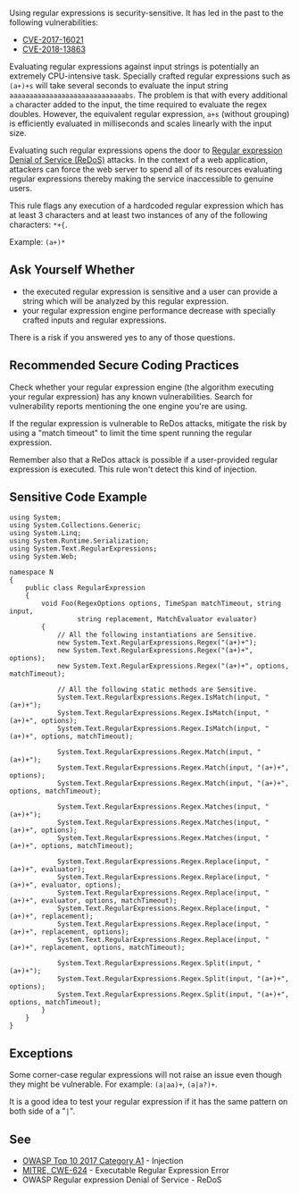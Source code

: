 
Using regular expressions is security-sensitive. It has led in the past to the following vulnerabilities:

- [CVE-2017-16021](http://cve.mitre.org/cgi-bin/cvename.cgi?name=CVE-2017-16021)
- [CVE-2018-13863](http://cve.mitre.org/cgi-bin/cvename.cgi?name=CVE-2018-13863)


Evaluating regular expressions against input strings is potentially an extremely CPU-intensive task. Specially crafted regular expressions such as `(a+)+s` will take several seconds to evaluate the input string `aaaaaaaaaaaaaaaaaaaaaaaaaaaaabs`. The problem is that with every additional `a` character added to the input, the time required to evaluate the regex doubles. However, the equivalent regular expression, `a+s` (without grouping) is efficiently evaluated in milliseconds and scales linearly with the input size.

Evaluating such regular expressions opens the door to [Regular expression Denial of Service (ReDoS)](https://www.owasp.org/index.php/Regular_expression_Denial_of_Service_-_ReDoS) attacks. In the context of a web application, attackers can force the web server to spend all of its resources evaluating regular expressions thereby making the service inaccessible to genuine users.

This rule flags any execution of a hardcoded regular expression which has at least 3 characters and at least two instances of any of the following characters: `*+{`.

Example: `(a+)*`

## Ask Yourself Whether

- the executed regular expression is sensitive and a user can provide a string which will be analyzed by this regular expression.
- your regular expression engine performance decrease with specially crafted inputs and regular expressions.


There is a risk if you answered yes to any of those questions.

## Recommended Secure Coding Practices

Check whether your regular expression engine (the algorithm executing your regular expression) has any known vulnerabilities. Search for vulnerability reports mentioning the one engine you're are using.

If the regular expression is vulnerable to ReDos attacks, mitigate the risk by using a "match timeout" to limit the time spent running the regular expression.

Remember also that a ReDos attack is possible if a user-provided regular expression is executed. This rule won't detect this kind of injection.

## Sensitive Code Example


    using System;
    using System.Collections.Generic;
    using System.Linq;
    using System.Runtime.Serialization;
    using System.Text.RegularExpressions;
    using System.Web;
    
    namespace N
    {
        public class RegularExpression
        {
            void Foo(RegexOptions options, TimeSpan matchTimeout, string input,
                     string replacement, MatchEvaluator evaluator)
            {
                // All the following instantiations are Sensitive.
                new System.Text.RegularExpressions.Regex("(a+)+");
                new System.Text.RegularExpressions.Regex("(a+)+", options);
                new System.Text.RegularExpressions.Regex("(a+)+", options, matchTimeout);
    
                // All the following static methods are Sensitive.
                System.Text.RegularExpressions.Regex.IsMatch(input, "(a+)+");
                System.Text.RegularExpressions.Regex.IsMatch(input, "(a+)+", options);
                System.Text.RegularExpressions.Regex.IsMatch(input, "(a+)+", options, matchTimeout);
    
                System.Text.RegularExpressions.Regex.Match(input, "(a+)+");
                System.Text.RegularExpressions.Regex.Match(input, "(a+)+", options);
                System.Text.RegularExpressions.Regex.Match(input, "(a+)+", options, matchTimeout);
    
                System.Text.RegularExpressions.Regex.Matches(input, "(a+)+");
                System.Text.RegularExpressions.Regex.Matches(input, "(a+)+", options);
                System.Text.RegularExpressions.Regex.Matches(input, "(a+)+", options, matchTimeout);
    
                System.Text.RegularExpressions.Regex.Replace(input, "(a+)+", evaluator);
                System.Text.RegularExpressions.Regex.Replace(input, "(a+)+", evaluator, options);
                System.Text.RegularExpressions.Regex.Replace(input, "(a+)+", evaluator, options, matchTimeout);
                System.Text.RegularExpressions.Regex.Replace(input, "(a+)+", replacement);
                System.Text.RegularExpressions.Regex.Replace(input, "(a+)+", replacement, options);
                System.Text.RegularExpressions.Regex.Replace(input, "(a+)+", replacement, options, matchTimeout);
    
                System.Text.RegularExpressions.Regex.Split(input, "(a+)+");
                System.Text.RegularExpressions.Regex.Split(input, "(a+)+", options);
                System.Text.RegularExpressions.Regex.Split(input, "(a+)+", options, matchTimeout);
            }
        }
    }


## Exceptions

Some corner-case regular expressions will not raise an issue even though they might be vulnerable. For example: `(a|aa)+`, `(a|a?)+`.

It is a good idea to test your regular expression if it has the same pattern on both side of a "`|`".

## See

- [OWASP Top 10 2017 Category A1](https://www.owasp.org/index.php/Top_10-2017_A1-Injection) - Injection
- [MITRE, CWE-624](https://www.owasp.org/index.php/Regular_expression_Denial_of_Service_-_ReDoS) - Executable Regular Expression Error<br>
- OWASP Regular expression Denial of Service - ReDoS

